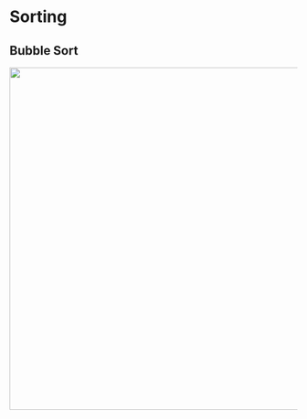# Sorting

##  Bubble Sort

<!-- ![image]() -->
<img src='https://user-images.githubusercontent.com/60965415/206710611-873ba0b7-e108-4016-9ab7-605d965aacaf.png' height=600 width=600 align='center' />
